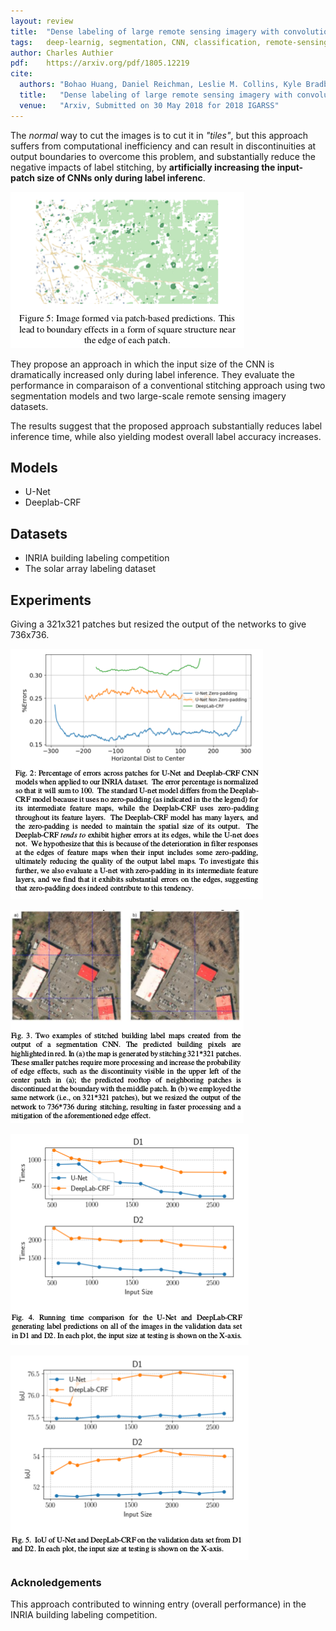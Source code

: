```yaml
---
layout: review
title:  "Dense labeling of large remote sensing imagery with convolutional neural networks: a simple and faster alternative to stitching output label maps"
tags:   deep-learnig, segmentation, CNN, classification, remote-sensing
author: Charles Authier
pdf:    https://arxiv.org/pdf/1805.12219
cite:
  authors: "Bohao Huang, Daniel Reichman, Leslie M. Collins, Kyle Bradbury, Jordan M. Malof"
  title:   "Dense labeling of large remote sensing imagery with convolutional neural networks: a simple and faster alternative to stitching output label maps"
  venue:   "Arxiv, Submitted on 30 May 2018 for 2018 IGARSS"
---
```


The *normal* way to cut the images is to cut it in *"tiles"*, but this approach suffers from computational inefficiency and can result in discontinuities at output boundaries to overcome this problem, and substantially reduce the negative impacts of label stitching, by **artificially increasing the input-patch size of CNNs only during label inferenc**.

![](/deep-learning/images/dense-labeling/other_paper.png)

They propose an approach in which the input size of the CNN is dramatically increased only during label inference. They evaluate the performance in comparaison of a conventional stitching approach using two segmentation models and two large-scale remote sensing imagery datasets.

The results suggest that the proposed approach substantially reduces label inference time, while also yielding modest overall label accuracy increases.

## Models

- U-Net
- Deeplab-CRF

## Datasets

- INRIA building labeling competition
- The solar array labeling dataset

## Experiments

Giving a 321x321 patches but resized the output of the networks to give 736x736.

![](/deep-learning/images/dense-labeling/Dense_labeling_graph.png)

![](/deep-learning/images/dense-labeling/Dense_labeling_img.png)

![](/deep-learning/images/dense-labeling/Dense_labeling_time.png)

![](/deep-learning/images/dense-labeling/Dense_labeling_iou.png)


### Acknoledgements

This approach contributed to winning entry (overall performance) in the INRIA building labeling competition.
